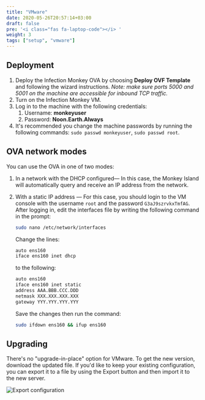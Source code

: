 ```yaml
---
title: "VMware"
date: 2020-05-26T20:57:14+03:00
draft: false
pre: '<i class="fas fa-laptop-code"></i> '
weight: 3
tags: ["setup", "vmware"] 
---
```


## Deployment

1. Deploy the Infection Monkey OVA by choosing **Deploy OVF Template** and following the wizard instructions. *Note: make sure ports 5000 and 5001 on the machine are accessible for inbound TCP traffic.*
2. Turn on the Infection Monkey VM.
3. Log in to the machine with the following credentials:
   1. Username: **monkeyuser**
   2. Password: **Noon.Earth.Always**
4. It's recommended you change the machine passwords by running the following commands: `sudo passwd monkeyuser`, `sudo passwd root`.

## OVA network modes

You can use the OVA in one of two modes:

1. In a network with the DHCP configured— In this case, the Monkey Island will automatically query and receive an IP address from the network.
2. With a static IP address — For this case, you should login to the VM console with the username `root` and the password `G3aJ9szrvkxTmfAG`. After logging in, edit the interfaces file by writing the following command in the prompt:

    ```sh
    sudo nano /etc/network/interfaces
    ```

    Change the lines:

    ```sh
    auto ens160
    iface ens160 inet dhcp
    ```

    to the following:

    ```sh
    auto ens160
    iface ens160 inet static
    address AAA.BBB.CCC.DDD
    netmask XXX.XXX.XXX.XXX
    gateway YYY.YYY.YYY.YYY
    ```

    Save the changes then run the command:

    ```sh
    sudo ifdown ens160 && ifup ens160
    ```

## Upgrading

There's no "upgrade-in-place" option for VMware. To get the new version, download the updated file. If you'd like to keep your existing configuration, you can export it to a file by using the Export button and then import it to the new server.

![Export configuration](../../images/setup/export-configuration.png "Export configuration")

